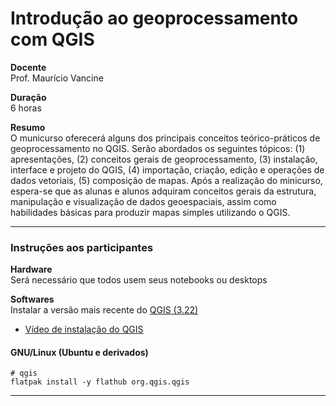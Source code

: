 # Introdução ao geoprocessamento com QGIS

**Docente**  
Prof. Maurício Vancine

**Duração**  
6 horas

**Resumo**  
O municurso oferecerá alguns dos principais conceitos teórico-práticos de geoprocessamento no QGIS. Serão abordados os seguintes tópicos: (1) apresentações, (2) conceitos gerais de geoprocessamento, (3) instalação, interface e projeto do QGIS, (4) importação, criação, edição e operações de dados vetoriais, (5) composição de mapas. Após a realização do minicurso, espera-se que as alunas e alunos adquiram conceitos gerais da estrutura, manipulação e visualização de dados geoespaciais, assim como habilidades básicas para produzir mapas simples utilizando o QGIS.

---

### Instruções aos participantes

**Hardware**  
Será necessário que todos usem seus notebooks ou desktops

**Softwares**  
Instalar a versão mais recente do [QGIS (3.22)](https://www.qgis.org/pt_BR/site/)
- [Vídeo de instalação do QGIS](https://youtu.be/--CLlUXfFIM)

#### GNU/Linux (Ubuntu e derivados)

```
# qgis
flatpak install -y flathub org.qgis.qgis
```

---
